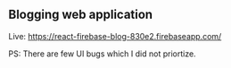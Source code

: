 
## Blogging web application 

Live: https://react-firebase-blog-830e2.firebaseapp.com/

PS: There are few UI bugs which I did not priortize.  
